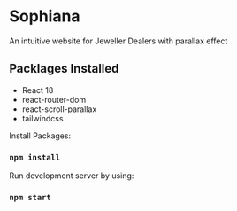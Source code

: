 # Sophiana

An intuitive website for Jeweller Dealers with parallax effect


## Packlages Installed
- React 18
- react-router-dom
- react-scroll-parallax
- tailwindcss

Install Packages:
### `npm install`

Run development server by using:

### `npm start`
